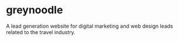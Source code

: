 # greynoodle
A lead generation website for digital marketing and web design leads related to the travel industry.
